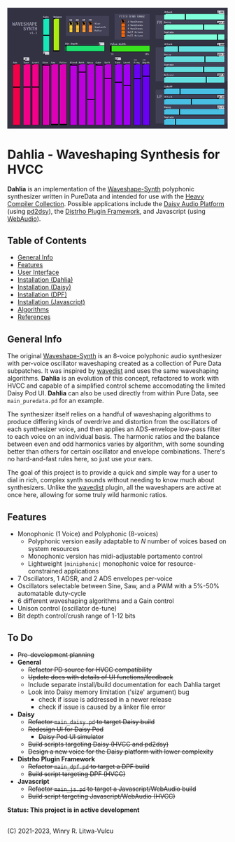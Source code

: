 ![User Interface](docs/img/controls-modern.png)

# Dahlia - Waveshaping Synthesis for HVCC

**Dahlia** is an implementation of the [Waveshape-Synth](https://github.com/vulcu/waveshape-synth) polyphonic synthesizer written in PureData and intended for use with the [Heavy Compiler Collection](https://github.com/Wasted-Audio/hvcc). Possible applications include the [Daisy Audio Platform](https://www.electro-smith.com/daisy) (using [pd2dsy](https://github.com/electro-smith/pd2dsy)), the [Distrho Plugin Framework](https://github.com/DISTRHO/DPF), and Javascript (using [WebAudio](https://developer.mozilla.org/en-US/docs/Web/API/Web_Audio_API)).

## Table of Contents

* [General Info](#general-info)
* [Features](#features)
* [User Interface](/docs/01.ui-configurations.md#dahlia-user-interface-configurations)
* [Installation (Dahlia)](/docs/02.1.setup.dahlia.md#installation--setup-dahlia-python--hvcc)
* [Installation (Daisy)](/docs/02.2.setup.daisy.md#installation--setup-daisy)
* [Installation (DPF)](/docs/02.3.setup.dpf.md#installation--setup-distrho-plugin-framework)
* [Installation (Javascript)](/docs/02.4.setup.javascript.md#installation--setup-distrho-plugin-framework)
* [Algorithms](/docs/03.algorithms.md)
* [References](/docs/04.references.md)

## General Info

The original [Waveshape-Synth](https://github.com/vulcu/waveshape-synth) is an 8-voice polyphonic audio synthesizer with per-voice oscillator waveshaping created as a collection of Pure Data subpatches. It was inspired by [wavedist](https://github.com/vulcu/wavedist) and uses the same waveshaping algorithms. **Dahlia** is an evolution of this concept, refactored to work with HVCC and capable of a simplified control scheme accomodating the limited Daisy Pod UI. **Dahlia** can also be used directly from within Pure Data, see `main_puredata.pd` for an example.

The synthesizer itself relies on a handful of waveshaping algorithms to produce differing kinds of overdrive and distortion from the oscillators of each synthesizer voice, and then applies an ADS-envelope low-pass filter to each voice on an individual basis. The harmonic ratios and the balance between even and odd harmonics varies by algorithm, with some sounding better than others for certain oscillator and envelope combinations. There's no hard-and-fast rules here, so just use your ears.

The goal of this project is to provide a quick and simple way for a user to dial in rich, complex synth sounds without needing to know much about synthesizers. Unlike the [wavedist](https://github.com/vulcu/wavedist) plugin, all the waveshapers are active at once here, allowing for some truly wild harmonic ratios.

## Features

* Monophonic (1 Voice) and Polyphonic (8-voices)
  * Polyphonic version easily adaptable to _N_ number of voices based on system resources
  * Monophonic version has midi-adjustable portamento control
  * Lightweight `|miniphonic|` monophonic voice for resource-constrained applications
* 7 Oscillators, 1 ADSR, and 2 ADS envelopes per-voice
* Oscillators selectable between Sine, Saw, and a PWM with a 5%-50% automatable duty-cycle
* 6 different waveshaping algorithms and a Gain control
* Unison control (oscillator de-tune)
* Bit depth control/crush range of 1-12 bits

## To Do

* ~~Pre-development planning~~
* **General**
  * ~~Refactor PD source for HVCC compatibility~~
  * ~~Update docs with details of UI functions/feedback~~
  * Include separate install/build documentation for each Dahlia target
  * Look into Daisy memory limitation ('size' argument) bug
    * check if issue is addressed in a newer release
    * check if issue is caused by a linker file error
* **Daisy**
  * ~~Refactor `main_daisy.pd` to target Daisy build~~
  * ~~Redesign UI for Daisy Pod~~
    * ~~Daisy Pod UI simulator~~
  * ~~Build scripts targeting Daisy (HVCC and pd2dsy)~~
  * ~~Design a new voice for the Daisy platform with lower complexity~~
* **Distrho Plugin Framework**
  * ~~Refactor `main_dpf.pd` to target a DPF build~~
  * ~~Build script targeting DPF (HVCC)~~
* **Javascript**
  * ~~Refactor `main_js.pd` to target a Javascript/WebAudio build~~
  * ~~Build script targeting Javascript/WebAudio (HVCC)~~

**Status: This project is in active development**

<br>
(C) 2021-2023, Winry R. Litwa-Vulcu
